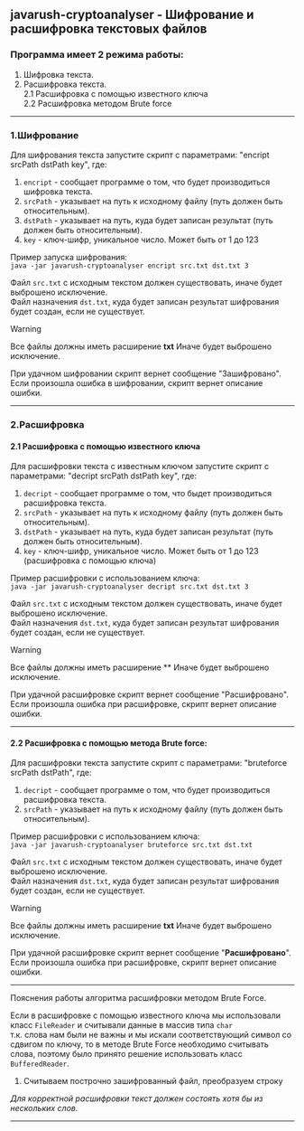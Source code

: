 ## javarush-cryptoanalyser - Шифрование и расшифровка текстовых файлов
### Программа имеет 2 режима работы:
1. Шифровка текста.
2. Расшифровка текста.  
    2.1 Расшифровка с помощью известного ключа  
    2.2 Расшифровка методом Brute force

----

### 1.Шифрование
Для шифрования текста запустите скрипт с параметрами: "enсript srcPath dstPath key", где: 
1. `enсript` - сообщает программе о том, что будет производиться шифровка текста.
2. `srcPath` - указывает на путь к исходному файлу (путь должен быть относительным).
3. `dstPath` - указывает на путь, куда будет записан результат (путь должен быть относительным).
4. `key` - ключ-шифр, уникальное число. Может быть от 1 до 123

Пример запуска шифрования:  
```java -jar javarush-cryptoanalyser encript src.txt dst.txt 3```  

Файл `src.txt` с исходным текстом должен существовать, иначе будет выброшено исключение.  
Файл назначения `dst.txt`, куда будет записан результат шифрования будет создан, если не существует.

> [!WARNING]
> Все файлы должны иметь расширение **txt** Иначе будет выброшено исключение.

При удачном шифровании скрипт вернет сообщение "Зашифровано".
Если произошла ошибка в шифровании, скрипт вернет описание ошибки.

----
### 2.Расшифровка  
   
#### 2.1 Расшифровка с помощью известного ключа
Для расшифровки текста с известным ключом запустите скрипт с параметрами: "deсript srcPath dstPath key", где:
1. `decript` - сообщает программе о том, что быдет производиться расшифровка текста.
2. `srcPath` - указывает на путь к исходному файлу (путь должен быть относительным).
3. `dstPath` - указывает на путь, куда будет записан результат (путь должен быть относительным).
4. `key` - ключ-шифр, уникальное число. Может быть от 1 до 123 (расшифровка с помощью ключа)

Пример расшифровки с использованием ключа:  
```java -jar javarush-cryptoanalyser decript src.txt dst.txt 3```

Файл `src.txt` с исходным текстом должен существовать, иначе будет выброшено исключение.  
Файл назначения `dst.txt`, куда будет записан результат шифрования будет создан, если не существует.

> [!WARNING]
> Все файлы должны иметь расширение ** Иначе будет выброшено исключение.

При удачной расшифровке скрипт вернет сообщение "Расшифровано".
Если произошла ошибка при расшифровке, скрипт вернет описание ошибки.

----

#### 2.2 Расшифровка c помощью метода Brute force:
Для расшифровки текста запустите скрипт с параметрами: "bruteforce srcPath dstPath", где:
1. `decript` - сообщает программе о том, что будет производиться расшифровка текста.
2. `srcPath` - указывает на путь к исходному файлу (путь должен быть относительным).

Пример расшифровки с использованием ключа:  
```java -jar javarush-cryptoanalyser bruteforce src.txt dst.txt```

Файл `src.txt` с исходным текстом должен существовать, иначе будет выброшено исключение.  
Файл назначения `dst.txt`, куда будет записан результат шифрования будет создан, если не существует.

> [!WARNING]
> Все файлы должны иметь расширение **txt** Иначе будет выброшено исключение.

При удачной расшифровке скрипт вернет сообщение "**Расшифровано**".
Если произошла ошибка при расшифровке, скрипт вернет описание ошибки.

---

Пояснения работы алгоритма расшифровки методом Brute Force.

Если в расшифровке с помощью известного ключа мы использовали класс `FileReader` и считывали  данные в массив типа `char`  
т.к. слова нам были не важны и мы искали соответствующий символ со сдвигом по ключу, то в методе Brute Force необходимо 
считывать слова, поэтому было принято решение использовать класс `BufferedReader`.

1. Считываем построчно зашифрованный файл, преобразуем строку 

*Для корректной расшифровки текст должен состоять хотя бы из нескольких слов.*

----

